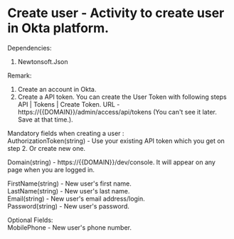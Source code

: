 ﻿# Create user - Activity to create user in Okta platform.

Dependencies:
1. Newtonsoft.Json

Remark:
1. Create an account in Okta.
2. Create a API token. You can create the User Token with following steps   API | Tokens | Create Token.
   URL - https://{{DOMAIN}}/admin/access/api/tokens (You can't see it later. Save at that time.).

Mandatory fields when creating a user :<br />
AuthorizationToken(string) - Use your existing API token which you get on step 2. Or create new one.<br />

Domain(string) - https://{{DOMAIN}}/dev/console. It will appear on any page when you are logged in.<br />

FirstName(string) - New user's first name.<br />
LastName(string) - New user's last name.<br />
Email(string) - New user's email address/login.<br />
Password(string) - New user's password.<br />

Optional Fields: <br />
MobilePhone - New user's phone number.